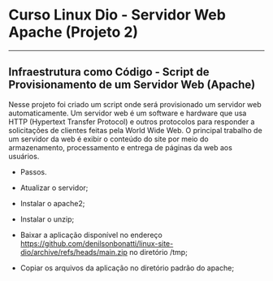 # Curso Linux Dio - Servidor Web Apache (Projeto 2)

---

## Infraestrutura como Código - Script de Provisionamento de um Servidor Web (Apache)


Nesse projeto foi criado um script onde será provisionado um servidor web automaticamente. Um servidor web é um software e hardware que usa HTTP (Hypertext Transfer Protocol) e outros protocolos para responder a solicitações de clientes feitas pela World Wide Web. O principal trabalho de um servidor da web é exibir o conteúdo do site por meio do armazenamento, processamento e entrega de páginas da web aos usuários.


- Passos.

- Atualizar o servidor;
- Instalar o apache2;
- Instalar o unzip;
- Baixar a aplicação disponível no endereço https://github.com/denilsonbonatti/linux-site-dio/archive/refs/heads/main.zip no diretório /tmp;
- Copiar os arquivos da aplicação no diretório padrão do apache;

